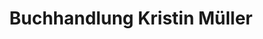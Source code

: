---
title: "Buchhandlung Kristin Müller"
url: /markneukirchen/buchhandlung-kristin-mueller/
shop: Bücher
---